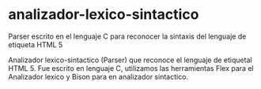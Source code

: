 # analizador-lexico-sintactico
Parser escrito en el lenguaje C para reconocer la sintaxis del lenguaje de etiqueta HTML 5

Analizador lexico-sintactico (Parser) que reconoce el lenguaje de etiquetal HTML 5.
Fue escrito en lenguaje C, utilizamos las herramientas Flex para el Analizador lexico y Bison para en analizador sintactico.
